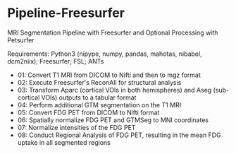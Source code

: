 # Pipeline-Freesurfer
MRI Segmentation Pipeline with Freesurfer and Optional Processing with Petsurfer

Requirements: Python3 (nipype, numpy, pandas, mahotas, nibabel, dcm2niix); Freesurfer; FSL; ANTs

* 01: Convert T1 MRI from DICOM to Nifti and then to mgz format
* 02: Execute Freesurfer's ReconAll for structural analysis
* 03: Transform Aparc (cortical VOIs in both hemispheres) and Aseg (sub-cortical VOIs) outputs to a tabular format
* 04: Perform additional GTM segmentation on the T1 MRI
* 05: Convert FDG PET from DICOM to Nifti format
* 06: Spatially normalize FDG PET and GTMSeg to MNI coordinates
* 07: Normalize intensities of the FDG PET
* 08: Conduct Regional Analysis of FDG PET, resulting in the mean FDG uptake in all segmented regions
